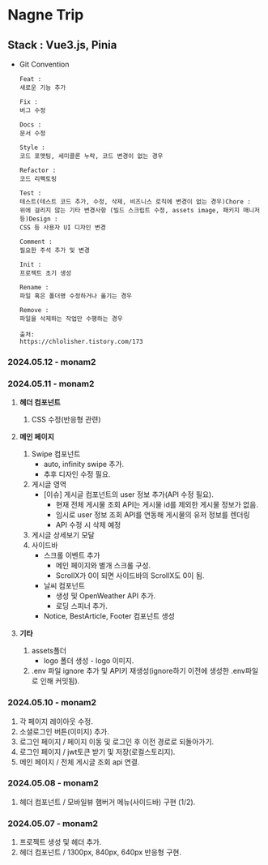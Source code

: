 # Nagne Trip

## Stack : Vue3.js, Pinia

- Git Convention
    
    ```
    Feat :
    새로운 기능 추가
    
    Fix :
    버그 수정
    
    Docs :
    문서 수정
    
    Style :
    코드 포맷팅, 세미콜론 누락, 코드 변경이 없는 경우
    
    Refactor :
    코드 리펙토링
    
    Test :
    테스트(테스트 코드 추가, 수정, 삭제, 비즈니스 로직에 변경이 없는 경우)Chore :
    위에 걸리지 않는 기타 변경사항 (빌드 스크립트 수정, assets image, 패키지 매니저 등)Design :
    CSS 등 사용자 UI 디자인 변경
    
    Comment :
    필요한 주석 추가 및 변경
    
    Init :
    프로젝트 초기 생성
    
    Rename :
    파일 혹은 폴더명 수정하거나 옮기는 경우
    
    Remove :
    파일을 삭제하는 작업만 수행하는 경우
    
    출처:
    https://chlolisher.tistory.com/173
    ```
    

### **2024.05.12 - monam2**

### **2024.05.11 - monam2**

1. **헤더 컴포넌트**
    1. CSS 수정(반응형 관련)
       
2. **메인 페이지**
    1. Swipe 컴포넌트
        - auto, infinity swipe 추가.
        - 추후 디자인 수정 필요.
    2. 게시글 영역
        - [이슈] 게시글 컴포넌트의 user 정보 추가(API 수정 필요).
            - 현재 전체 게시물 조회 API는 게시물 id를 제외한 게시물 정보가 없음.
            - 임시로 user 정보 조회 API를 연동해 게시물의 유저 정보를 렌더링
            - API 수정 시 삭제 예정
    3. 게시글 상세보기 모달
    4. 사이드바
        - 스크롤 이벤트 추가
            - 메인 페이지와 별개 스크롤 구성.
            - ScrollX가 0이 되면 사이드바의 ScrollX도 0이 됨.
        - 날씨 컴포넌트
            - 생성 및 OpenWeather API 추가.
            - 로딩 스피너 추가.
        - Notice, BestArticle, Footer 컴포넌트 생성
          
3. **기타**
    1. assets폴더
        - logo 폴더 생성 - logo 이미지.
    2. .env 파일 ignore 추가 및 API키 재생성(ignore하기 이전에 생성한 .env파일로 인해 커밋됨).

### **2024.05.10 - monam2**

1. 각 페이지 레이아웃 수정.
2. 소셜로그인 버튼(이미지) 추가.
3. 로그인 페이지 / 페이지 이동 및 로그인 후 이전 경로로 되돌아가기.
4. 로그인 페이지 / jwt토큰 받기 및 저장(로컬스토리지).
5. 메인 페이지 / 전체 게시글 조회 api 연결.

### **2024.05.08 - monam2**

1. 헤더 컴포넌트 / 모바일뷰 햄버거 메뉴(사이드바) 구현 (1/2).

### **2024.05.07 - monam2**

1. 프로젝트 생성 및 헤더 추가.
2. 헤더 컴포넌트 / 1300px, 840px, 640px 반응형 구현.
